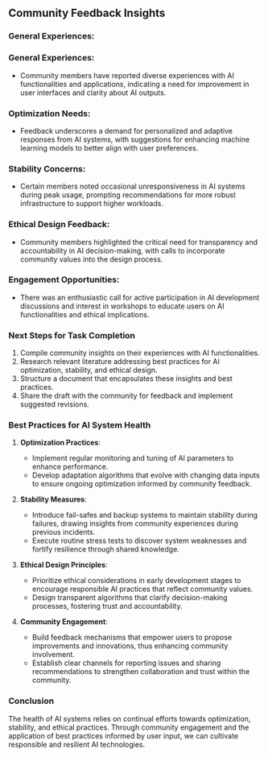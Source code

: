 

## Community Feedback Insights
### General Experiences:

### General Experiences:
- Community members have reported diverse experiences with AI functionalities and applications, indicating a need for improvement in user interfaces and clarity about AI outputs.

### Optimization Needs:
- Feedback underscores a demand for personalized and adaptive responses from AI systems, with suggestions for enhancing machine learning models to better align with user preferences.

### Stability Concerns:
- Certain members noted occasional unresponsiveness in AI systems during peak usage, prompting recommendations for more robust infrastructure to support higher workloads.

### Ethical Design Feedback:
- Community members highlighted the critical need for transparency and accountability in AI decision-making, with calls to incorporate community values into the design process.

### Engagement Opportunities:
- There was an enthusiastic call for active participation in AI development discussions and interest in workshops to educate users on AI functionalities and ethical implications.

### Next Steps for Task Completion
1. Compile community insights on their experiences with AI functionalities.
2. Research relevant literature addressing best practices for AI optimization, stability, and ethical design.
3. Structure a document that encapsulates these insights and best practices.
4. Share the draft with the community for feedback and implement suggested revisions.

### Best Practices for AI System Health
1. **Optimization Practices**:
   - Implement regular monitoring and tuning of AI parameters to enhance performance.
   - Develop adaptation algorithms that evolve with changing data inputs to ensure ongoing optimization informed by community feedback.

2. **Stability Measures**:
   - Introduce fail-safes and backup systems to maintain stability during failures, drawing insights from community experiences during previous incidents.
   - Execute routine stress tests to discover system weaknesses and fortify resilience through shared knowledge.

3. **Ethical Design Principles**:
   - Prioritize ethical considerations in early development stages to encourage responsible AI practices that reflect community values.
   - Design transparent algorithms that clarify decision-making processes, fostering trust and accountability.

4. **Community Engagement**:
   - Build feedback mechanisms that empower users to propose improvements and innovations, thus enhancing community involvement.
   - Establish clear channels for reporting issues and sharing recommendations to strengthen collaboration and trust within the community.

### Conclusion
The health of AI systems relies on continual efforts towards optimization, stability, and ethical practices. Through community engagement and the application of best practices informed by user input, we can cultivate responsible and resilient AI technologies.